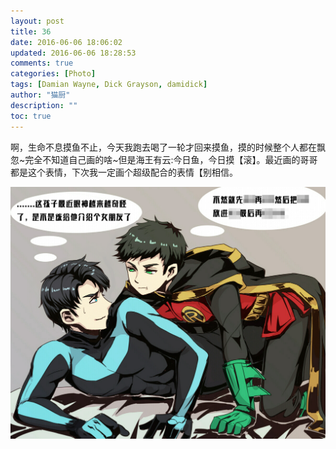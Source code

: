 ```yaml
---
layout: post
title: 36
date: 2016-06-06 18:06:02
updated: 2016-06-06 18:28:53
comments: true
categories: [Photo]
tags: [Damian Wayne, Dick Grayson, damidick]
author: "猫厨"
description: ""
toc: true
---
```


<p>啊，生命不息摸鱼不止，今天我跑去喝了一轮才回来摸鱼，摸的时候整个人都在飘忽~完全不知道自己画的啥~但是海王有云:今日鱼，今日摸【滚】。最近画的哥哥都是这个表情，下次我一定画个超级配合的表情【别相信。</p>

![](https://raw.githubusercontent.com/alicewish/meowchain247/master/img_cVZNdzJtQk9JV2ZGR0pqVFRadjNTY3RWTnVLa3dXemRDQmwrT2crUUpMNjYzbGRaZ0cwTGF3PT0.jpg)
